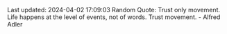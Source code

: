 Last updated: 2024-04-02 17:09:03
Random Quote: Trust only movement. Life happens at the level of events, not of words. Trust movement. - Alfred Adler